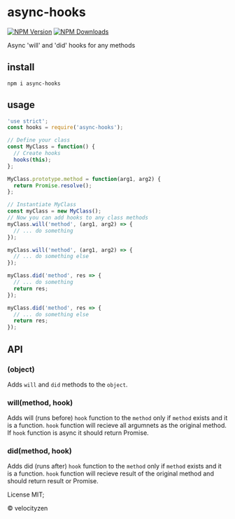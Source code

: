 # async-hooks

[![NPM Version](https://img.shields.io/npm/v/async-hooks.svg?style=flat-square)](https://www.npmjs.com/package/async-hooks)
[![NPM Downloads](https://img.shields.io/npm/dt/async-hooks.svg?style=flat-square)](https://www.npmjs.com/package/async-hooks)

Async 'will' and 'did' hooks for any methods

## install

`npm i async-hooks`

## usage

```js
'use strict';
const hooks = require('async-hooks');

// Define your class
const MyClass = function() {
  // Create hooks
  hooks(this);
};

MyClass.prototype.method = function(arg1, arg2) {
  return Promise.resolve();
};

// Instantiate MyClass
const myClass = new MyClass();
// Now you can add hooks to any class methods
myClass.will('method', (arg1, arg2) => {
  // ... do something
});

myClass.will('method', (arg1, arg2) => {
  // ... do something else
});

myClass.did('method', res => {
  // ... do something
  return res;
});

myClass.did('method', res => {
  // ... do something else
  return res;
});

```

## API

### (object)

Adds `will` and `did` methods to the `object`.

### will(method, hook)

Adds will (runs before) `hook` function to the `method` only if `method` exists and it is a function. `hook` function will recieve all argumnets as the original method. If `hook` function is async it should return Promise.

### did(method, hook)

Adds did (runs after) `hook` function to the `method` only if `method` exists and it is a function. `hook` function will recieve result of the original method and should return result or Promise.

License MIT;

© velocityzen
